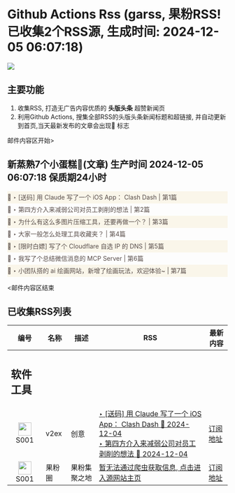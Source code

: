 # Github Actions Rss (garss, 果粉RSS! 已收集2个RSS源, 生成时间: 2024-12-05 06:07:18)

![](https://cdn.jsdelivr.net/gh/xinkeji/garss/_media/ga-rss.png)



## 主要功能
1. 收集RSS, 打造无广告内容优质的 **头版头条** 超赞新闻页
2. 利用Github Actions, 搜集全部RSS的头版头条新闻标题和超链接, 并自动更新到首页,当天最新发布的文章会出现🌈 标志

邮件内容区开始>
<h2>新蒸熟7个小蛋糕🍰(文章) 生产时间 2024-12-05 06:07:18 保质期24小时</h2>

<div style='line-height:3;background-color:#FAF6EA;' ><a href='https://www.v2ex.com/t/1095032#reply37' style="line-height:2;text-decoration:none;display:block;color:#584D49;">🌈 ‣ [送码] 用 Claude 写了一个 iOS App： Clash Dash | 第1篇</a></div><div style='line-height:3;' ><a href='https://www.v2ex.com/t/1095047#reply4' style="line-height:2;text-decoration:none;display:block;color:#584D49;">🌈 ‣ 第四方介入来减弱公司对员工剥削的想法 | 第2篇</a></div><div style='line-height:3;background-color:#FAF6EA;' ><a href='https://www.v2ex.com/t/1095000#reply32' style="line-height:2;text-decoration:none;display:block;color:#584D49;">🌈 ‣ 为什么有这么多图片压缩工具，还要再做一个？ | 第3篇</a></div><div style='line-height:3;' ><a href='https://www.v2ex.com/t/1095017#reply7' style="line-height:2;text-decoration:none;display:block;color:#584D49;">🌈 ‣ 大家一般怎么处理工具收藏夹？ | 第4篇</a></div><div style='line-height:3;background-color:#FAF6EA;' ><a href='https://www.v2ex.com/t/1095043#reply0' style="line-height:2;text-decoration:none;display:block;color:#584D49;">🌈 ‣ [限时白嫖] 写了个 Cloudflare 自选 IP 的 DNS | 第5篇</a></div><div style='line-height:3;' ><a href='https://www.v2ex.com/t/1094944#reply4' style="line-height:2;text-decoration:none;display:block;color:#584D49;">🌈 ‣ 我写了个总结微信消息的 MCP Server | 第6篇</a></div><div style='line-height:3;background-color:#FAF6EA;' ><a href='https://www.v2ex.com/t/1094991#reply0' style="line-height:2;text-decoration:none;display:block;color:#584D49;">🌈 ‣ 小团队搭的 ai 绘画网站，新增了绘画玩法，欢迎体验~ | 第7篇</a></div>

<邮件内容区结束

## 已收集RSS列表

| 编号 | 名称 | 描述 | RSS | 最新内容 |
| --- | --- | --- | --- | --- |
| <h2 id="软件工具">软件工具</h2> |  |   |  |  |
| <div id="S001" style="text-align: center;"><img src="https://cdn.jsdelivr.net/gh/zhaoolee/garss/_media/favicon/S001.png" width="30px" style="width:30px;height: auto;"/><br><span>S001</span></div> | v2ex | 创意 | [‣ \[送码\] 用 Claude 写了一个 iOS App： Clash Dash 🌈 2024-12-04](https://www.v2ex.com/t/1095032#reply37)<br/>[‣ 第四方介入来减弱公司对员工剥削的想法 🌈 2024-12-04](https://www.v2ex.com/t/1095047#reply4) | [订阅地址](https://www.v2ex.com/feed/tab/creative.xml) |
| <div id="S001" style="text-align: center;"><img src="https://cdn.jsdelivr.net/gh/zhaoolee/garss/_media/favicon/S001.png" width="30px" style="width:30px;height: auto;"/><br><span>S001</span></div> | 果粉圈 | 果粉集聚之地 | [暂无法通过爬虫获取信息, 点击进入源网站主页](https://g0f.cn) | [订阅地址](https://g0f.cn/rss.xml) |



